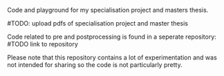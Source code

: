 
Code and playground for my specialisation project and masters thesis.

#TODO: upload pdfs of specialisation project and master thesis

Code related to pre and postprocessing is found in a seperate repository: #TODO link to repository

Please note that this repository contains a lot of experimentation and was not intended for sharing so the code is not particularly pretty.
